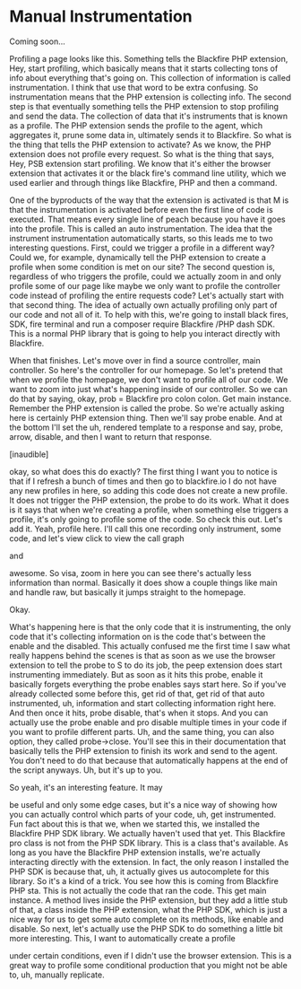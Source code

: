# Manual Instrumentation

Coming soon...

Profiling a page looks like this. Something tells the Blackfire PHP extension, Hey,
start profiling, which basically means that it starts collecting tons of info about
everything that's going on. This collection of information is called instrumentation.
I think that use that word to be extra confusing. So instrumentation means that the
PHP extension is collecting info. The second step is that eventually something tells
the PHP extension to stop profiling and send the data. The collection of data that
it's instruments that is known as a profile. The PHP extension sends the profile to
the agent, which aggregates it, prune some data in, ultimately sends it to Blackfire.
So what is the thing that tells the PHP extension to activate? As we know, the PHP
extension does not profile every request. So what is the thing that says, Hey, PSB
extension start profiling. We know that it's either the browser extension that
activates it or the black fire's command line utility, which we used earlier and
through things like Blackfire, PHP and then a command.

One of the byproducts of the way that the extension is activated is that M is that
the instrumentation is activated before even the first line of code is executed. That
means every single line of peach because you have it goes into the profile. This is
called an auto instrumentation. The idea that the instrument instrumentation
automatically starts, so this leads me to two interesting questions. First, could we
trigger a profile in a different way? Could we, for example, dynamically tell the PHP
extension to create a profile when some condition is met on our site? The second
question is, regardless of who triggers the profile, could we actually zoom in and
only profile some of our page like maybe we only want to profile the controller code
instead of profiling the entire requests code? Let's actually start with that second
thing. The idea of actually own actually profiling only part of our code and not all
of it. To help with this, we're going to install black fires, SDK, fire terminal and
run a composer require Blackfire /PHP dash SDK. This is a normal PHP library that is
going to help you interact directly with Blackfire.

When that finishes. Let's move over in find a source controller, main controller. So
here's the controller for our homepage. So let's pretend that when we profile the
homepage, we don't want to profile all of our code. We want to zoom into just what's
happening inside of our controller. So we can do that by saying, okay, prob =
Blackfire pro colon colon. Get main instance. Remember the PHP extension is called
the probe. So we're actually asking here is certainly PHP extension thing. Then we'll
say probe enable. And at the bottom I'll set the uh, rendered template to a response
and say, probe, arrow, disable, and then I want to return that response.

[inaudible]

okay, so what does this do exactly? The first thing I want you to notice is that if I
refresh a bunch of times and then go to blackfire.io I do not have any new profiles
in here, so adding this code does not create a new profile. It does not trigger the
PHP extension, the probe to do its work. What it does is it says that when we're
creating a profile, when something else triggers a profile, it's only going to
profile some of the code. So check this out. Let's add it. Yeah, profile here. I'll
call this one recording only instrument, some code, and let's view click to view the
call graph

and

awesome. So visa, zoom in here you can see there's actually less information than
normal. Basically it does show a couple things like main and handle raw, but
basically it jumps straight to the homepage.

Okay.

What's happening here is that the only code that it is instrumenting, the only code
that it's collecting information on is the code that's between the enable and the
disabled. This actually confused me the first time I saw what really happens behind
the scenes is that as soon as we use the browser extension to tell the probe to S to
do its job, the peep extension does start instrumenting immediately. But as soon as
it hits this probe, enable it basically forgets everything the probe enables says
start here. So if you've already collected some before this, get rid of that, get rid
of that auto instrumented, uh, information and start collecting information right
here. And then once it hits, probe disable, that's when it stops. And you can
actually use the probe enable and pro disable multiple times in your code if you want
to profile different parts. Uh, and the same thing, you can also option, they called
probe->close. You'll see this in their documentation that basically tells the PHP
extension to finish its work and send to the agent. You don't need to do that because
that automatically happens at the end of the script anyways. Uh, but it's up to you.

So yeah, it's an interesting feature. It may

be useful and only some edge cases, but it's a nice way of showing how you can
actually control which parts of your code, uh, get instrumented. Fun fact about this
is that we, when we started this, we installed the Blackfire PHP SDK library. We
actually haven't used that yet. This Blackfire pro class is not from the PHP SDK
library. This is a class that's available. As long as you have the Blackfire PHP
extension installs, we're actually interacting directly with the extension. In fact,
the only reason I installed the PHP SDK is because that, uh, it actually gives us
autocomplete for this library. So it's a kind of a trick. You see how this is coming
from Blackfire PHP sta. This is not actually the code that ran the code. This get
main instance. A method lives inside the PHP extension, but they add a little stub of
that, a class inside the PHP extension, what the PHP SDK, which is just a nice way
for us to get some auto complete on its methods, like enable and disable. So next,
let's actually use the PHP SDK to do something a little bit more interesting. This, I
want to automatically create a profile

under certain conditions, even if I didn't use the browser extension. This is a great
way to profile some conditional production that you might not be able to, uh,
manually replicate.